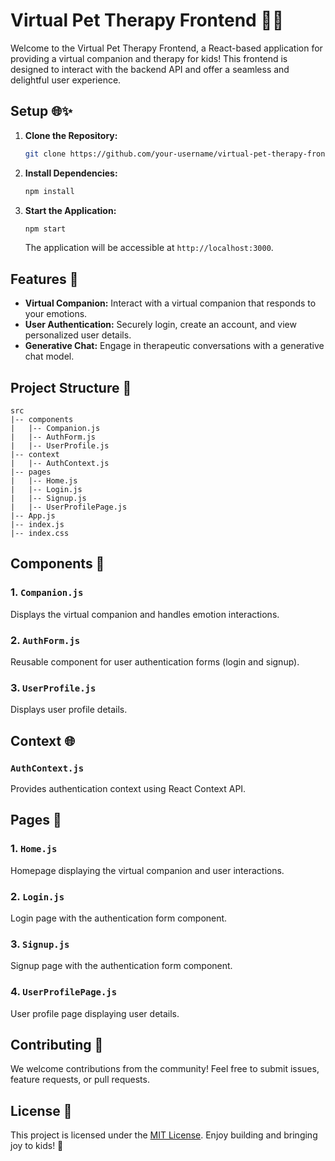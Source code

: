 # Virtual Pet Therapy Frontend 🚀🐾

Welcome to the Virtual Pet Therapy Frontend, a React-based application for providing a virtual companion and therapy for kids! This frontend is designed to interact with the backend API and offer a seamless and delightful user experience.

## Setup 🌐✨

1. **Clone the Repository:**

   ```bash
   git clone https://github.com/your-username/virtual-pet-therapy-frontend.git
   ```

2. **Install Dependencies:**

   ```bash
   npm install
   ```

3. **Start the Application:**

   ```bash
   npm start
   ```

   The application will be accessible at `http://localhost:3000`.

## Features 🎉

- **Virtual Companion:** Interact with a virtual companion that responds to your emotions.
- **User Authentication:** Securely login, create an account, and view personalized user details.
- **Generative Chat:** Engage in therapeutic conversations with a generative chat model.

## Project Structure 📁

```
src
|-- components
|   |-- Companion.js
|   |-- AuthForm.js
|   |-- UserProfile.js
|-- context
|   |-- AuthContext.js
|-- pages
|   |-- Home.js
|   |-- Login.js
|   |-- Signup.js
|   |-- UserProfilePage.js
|-- App.js
|-- index.js
|-- index.css
```

## Components 🧩

### 1. `Companion.js`

Displays the virtual companion and handles emotion interactions.

### 2. `AuthForm.js`

Reusable component for user authentication forms (login and signup).

### 3. `UserProfile.js`

Displays user profile details.

## Context 🌐

### `AuthContext.js`

Provides authentication context using React Context API.

## Pages 📄

### 1. `Home.js`

Homepage displaying the virtual companion and user interactions.

### 2. `Login.js`

Login page with the authentication form component.

### 3. `Signup.js`

Signup page with the authentication form component.

### 4. `UserProfilePage.js`

User profile page displaying user details.

## Contributing 🤝

We welcome contributions from the community! Feel free to submit issues, feature requests, or pull requests.

## License 📝

This project is licensed under the [MIT License](LICENSE). Enjoy building and bringing joy to kids! 🌟